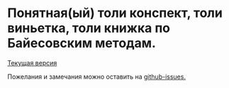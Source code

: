 # Понятная(ый) толи конспект, толи виньетка, толи книжка по Байесовским методам.

[Текущая версия](https://github.com/FUlyankin/bayes_book/raw/master/main_bayes_file.pdf)

Пожелания и замечания можно оставить на [github-issues.](https://github.com/FUlyankin/bayes_book/issues)
